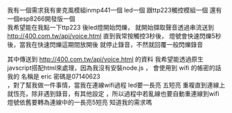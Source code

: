 我有一個需求我有麥克風模組inmp441一個  led一個
跟ttp223觸控模組一個  還有一個esp8266開發版一個  
我希望能在我點一下ttp223 後led燈開始閃爍，
就開始擷取聲音透過串流送到 http://400.com.tw/api/voice.html 直到我常按觸控3秒後，
燈號會快速閃爍5秒後，當我在快速閃爍這期間放開後 就停止錄音，不然就回覆一般閃爍錄音  

其中傳送到 http://400.com.tw/api/voice.html 的資料 我希望能透過原生javscript搭配html來處理，因為我沒有安裝node.js ，
會使用到 wifi 的帳密的話 我的 名稱是 eric 密碼是07140623  
，對了幫我做一件事情，當我在連線wifi過程 led要一長亮 五短亮 重複直到連線上就恆亮，除非遇到錄音，有其他設定
，所以過程中若亂線也要自動重連線到wifi 燈號依舊要轉為連線中的一長亮5短亮 知道我的需求嗎
